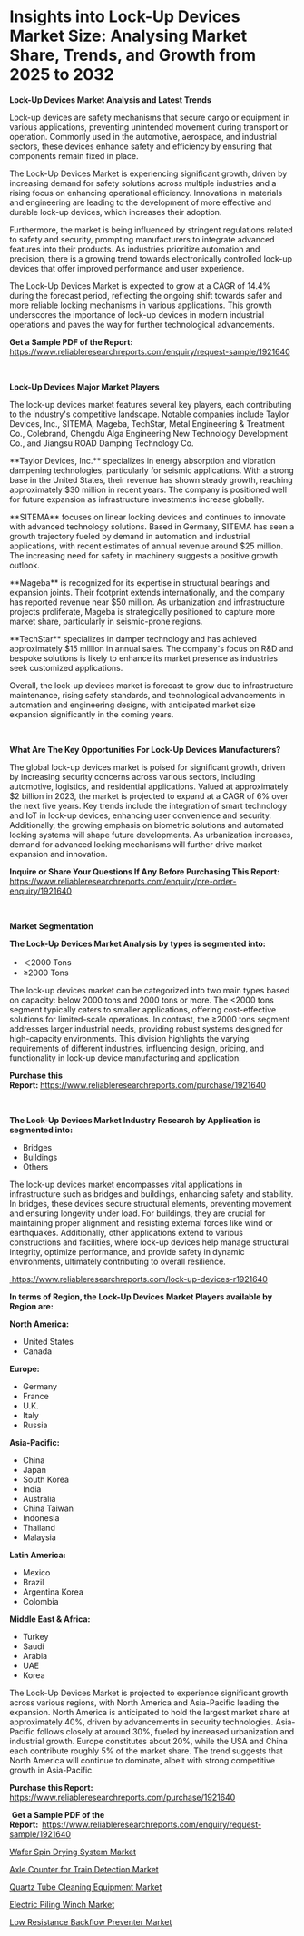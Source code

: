 <p><h1>Insights into Lock-Up Devices Market Size: Analysing Market Share, Trends, and Growth from 2025 to 2032</h1></p><p><strong>Lock-Up Devices Market Analysis and Latest Trends</strong></p>
<p><p>Lock-up devices are safety mechanisms that secure cargo or equipment in various applications, preventing unintended movement during transport or operation. Commonly used in the automotive, aerospace, and industrial sectors, these devices enhance safety and efficiency by ensuring that components remain fixed in place. </p><p>The Lock-Up Devices Market is experiencing significant growth, driven by increasing demand for safety solutions across multiple industries and a rising focus on enhancing operational efficiency. Innovations in materials and engineering are leading to the development of more effective and durable lock-up devices, which increases their adoption. </p><p>Furthermore, the market is being influenced by stringent regulations related to safety and security, prompting manufacturers to integrate advanced features into their products. As industries prioritize automation and precision, there is a growing trend towards electronically controlled lock-up devices that offer improved performance and user experience. </p><p>The Lock-Up Devices Market is expected to grow at a CAGR of 14.4% during the forecast period, reflecting the ongoing shift towards safer and more reliable locking mechanisms in various applications. This growth underscores the importance of lock-up devices in modern industrial operations and paves the way for further technological advancements.</p></p>
<p><strong>Get a Sample PDF of the Report:&nbsp;</strong> <a href="https://www.reliableresearchreports.com/enquiry/request-sample/1921640?utm_campaign=7&utm_medium=2&utm_source=Github&utm_content=ia&utm_term=01032025&utm_id=lock-up-devices">https://www.reliableresearchreports.com/enquiry/request-sample/1921640</a></p>
<p>&nbsp;</p>
<p><strong>Lock-Up Devices Major Market Players</strong></p>
<p><p>The lock-up devices market features several key players, each contributing to the industry's competitive landscape. Notable companies include Taylor Devices, Inc., SITEMA, Mageba, TechStar, Metal Engineering & Treatment Co., Colebrand, Chengdu Alga Engineering New Technology Development Co., and Jiangsu ROAD Damping Technology Co.</p><p>**Taylor Devices, Inc.** specializes in energy absorption and vibration dampening technologies, particularly for seismic applications. With a strong base in the United States, their revenue has shown steady growth, reaching approximately $30 million in recent years. The company is positioned well for future expansion as infrastructure investments increase globally.</p><p>**SITEMA** focuses on linear locking devices and continues to innovate with advanced technology solutions. Based in Germany, SITEMA has seen a growth trajectory fueled by demand in automation and industrial applications, with recent estimates of annual revenue around $25 million. The increasing need for safety in machinery suggests a positive growth outlook.</p><p>**Mageba** is recognized for its expertise in structural bearings and expansion joints. Their footprint extends internationally, and the company has reported revenue near $50 million. As urbanization and infrastructure projects proliferate, Mageba is strategically positioned to capture more market share, particularly in seismic-prone regions.</p><p>**TechStar** specializes in damper technology and has achieved approximately $15 million in annual sales. The company's focus on R&D and bespoke solutions is likely to enhance its market presence as industries seek customized applications.</p><p>Overall, the lock-up devices market is forecast to grow due to infrastructure maintenance, rising safety standards, and technological advancements in automation and engineering designs, with anticipated market size expansion significantly in the coming years.</p></p>
<p>&nbsp;</p>
<p><strong>What Are The Key Opportunities For Lock-Up Devices Manufacturers?</strong></p>
<p><p>The global lock-up devices market is poised for significant growth, driven by increasing security concerns across various sectors, including automotive, logistics, and residential applications. Valued at approximately $2 billion in 2023, the market is projected to expand at a CAGR of 6% over the next five years. Key trends include the integration of smart technology and IoT in lock-up devices, enhancing user convenience and security. Additionally, the growing emphasis on biometric solutions and automated locking systems will shape future developments. As urbanization increases, demand for advanced locking mechanisms will further drive market expansion and innovation.</p></p>
<p><strong>Inquire or Share Your Questions If Any Before Purchasing This Report:</strong> <a href="https://www.reliableresearchreports.com/enquiry/pre-order-enquiry/1921640?utm_campaign=7&utm_medium=2&utm_source=Github&utm_content=ia&utm_term=01032025&utm_id=lock-up-devices">https://www.reliableresearchreports.com/enquiry/pre-order-enquiry/1921640</a></p>
<p>&nbsp;</p>
<p><strong>Market Segmentation</strong></p>
<p><strong>The Lock-Up Devices Market Analysis by types is segmented into:</strong></p>
<p><ul><li>＜2000 Tons</li><li>≥2000 Tons</li></ul></p>
<p><p>The lock-up devices market can be categorized into two main types based on capacity: below 2000 tons and 2000 tons or more. The <2000 tons segment typically caters to smaller applications, offering cost-effective solutions for limited-scale operations. In contrast, the ≥2000 tons segment addresses larger industrial needs, providing robust systems designed for high-capacity environments. This division highlights the varying requirements of different industries, influencing design, pricing, and functionality in lock-up device manufacturing and application.</p></p>
<p><strong>Purchase this Report:&nbsp;</strong><a href="https://www.reliableresearchreports.com/purchase/1921640?utm_campaign=7&utm_medium=2&utm_source=Github&utm_content=ia&utm_term=01032025&utm_id=lock-up-devices">https://www.reliableresearchreports.com/purchase/1921640</a></p>
<p>&nbsp;</p>
<p><strong>The Lock-Up Devices Market Industry Research by Application is segmented into:</strong></p>
<p><ul><li>Bridges</li><li>Buildings</li><li>Others</li></ul></p>
<p><p>The lock-up devices market encompasses vital applications in infrastructure such as bridges and buildings, enhancing safety and stability. In bridges, these devices secure structural elements, preventing movement and ensuring longevity under load. For buildings, they are crucial for maintaining proper alignment and resisting external forces like wind or earthquakes. Additionally, other applications extend to various constructions and facilities, where lock-up devices help manage structural integrity, optimize performance, and provide safety in dynamic environments, ultimately contributing to overall resilience.</p></p>
<p><a href="https://www.reliableresearchreports.com/lock-up-devices-r1921640?utm_campaign=7&utm_medium=2&utm_source=Github&utm_content=ia&utm_term=01032025&utm_id=lock-up-devices">&nbsp;https://www.reliableresearchreports.com/lock-up-devices-r1921640</a></p>
<p><strong>In terms of Region, the Lock-Up Devices Market Players available by Region are:</strong></p>
<p>
    <p> <strong> North America: </strong>
        <ul>
            <li>United States</li>
            <li>Canada</li>
        </ul>
        </p> 
    <p> <strong> Europe: </strong>
        <ul>
            <li>Germany</li>
            <li>France</li>
            <li>U.K.</li>
            <li>Italy</li>
            <li>Russia</li>
        </ul>
        </p> 
    <p> <strong> Asia-Pacific: </strong>
        <ul>
            <li>China</li>
            <li>Japan</li>
            <li>South Korea</li>
            <li>India</li>
            <li>Australia</li>
            <li>China Taiwan</li>
            <li>Indonesia</li>
            <li>Thailand</li>
            <li>Malaysia</li>
        </ul>
        </p> 
    <p> <strong> Latin America: </strong>
        <ul>
            <li>Mexico</li>
            <li>Brazil</li>
            <li>Argentina Korea</li>
            <li>Colombia</li>
        </ul>
        </p> 
    <p> <strong> Middle East & Africa: </strong>
        <ul>
            <li>Turkey</li>
            <li>Saudi</li>
            <li>Arabia</li>
            <li>UAE</li>
            <li>Korea</li>
        </ul>
    </p>
    </p>
<p><p>The Lock-Up Devices Market is projected to experience significant growth across various regions, with North America and Asia-Pacific leading the expansion. North America is anticipated to hold the largest market share at approximately 40%, driven by advancements in security technologies. Asia-Pacific follows closely at around 30%, fueled by increased urbanization and industrial growth. Europe constitutes about 20%, while the USA and China each contribute roughly 5% of the market share. The trend suggests that North America will continue to dominate, albeit with strong competitive growth in Asia-Pacific.</p></p>
<p><strong>Purchase this Report: </strong><a href="https://www.reliableresearchreports.com/purchase/1921640?utm_campaign=7&utm_medium=2&utm_source=Github&utm_content=ia&utm_term=01032025&utm_id=lock-up-devices">https://www.reliableresearchreports.com/purchase/1921640</a></p>
<p>&nbsp;<strong>Get a Sample PDF of the Report:&nbsp;&nbsp;</strong><a href="https://www.reliableresearchreports.com/enquiry/request-sample/1921640?utm_campaign=7&utm_medium=2&utm_source=Github&utm_content=ia&utm_term=01032025&utm_id=lock-up-devices">https://www.reliableresearchreports.com/enquiry/request-sample/1921640</a></p>
<p><strong></strong></p>
<p><p><a href="https://github.com/awalinfucci/Market-Research-Report-List-1/blob/main/wafer-spin-drying-system-market.md?utm_campaign=7&utm_medium=2&utm_source=Github&utm_content=ia&utm_term=01032025&utm_id=lock-up-devices">Wafer Spin Drying System Market</a></p><p><a href="https://github.com/zitanebeibit9/Market-Research-Report-List-1/blob/main/axle-counter-for-train-detection-market.md?utm_campaign=7&utm_medium=2&utm_source=Github&utm_content=ia&utm_term=01032025&utm_id=lock-up-devices">Axle Counter for Train Detection Market</a></p><p><a href="https://github.com/alanepetevi/Market-Research-Report-List-1/blob/main/quartz-tube-cleaning-equipment-market.md?utm_campaign=7&utm_medium=2&utm_source=Github&utm_content=ia&utm_term=01032025&utm_id=lock-up-devices">Quartz Tube Cleaning Equipment Market</a></p><p><a href="https://github.com/hannajuana198484/Market-Research-Report-List-1/blob/main/electric-piling-winch-market.md?utm_campaign=7&utm_medium=2&utm_source=Github&utm_content=ia&utm_term=01032025&utm_id=lock-up-devices">Electric Piling Winch Market</a></p><p><a href="https://github.com/jolinolooman/Market-Research-Report-List-1/blob/main/low-resistance-backflow-preventer-market.md?utm_campaign=7&utm_medium=2&utm_source=Github&utm_content=ia&utm_term=01032025&utm_id=lock-up-devices">Low Resistance Backflow Preventer Market</a></p></p>